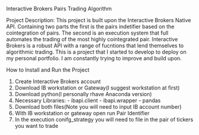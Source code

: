 Interactive Brokers Pairs Trading Algorithm

Project Description:
This project is built upon the Interactive Brokers Native API. Containing two parts the first is the pairs indetifier based on the cointegration of     pairs. The second is an execution system that full automates the trading of the most highly cointegrated pair. Interactive Brokers is a robust API with a range of fucntions that lend themselves to algorithmic trading. This is a project that I started to develop to deploy on my personal portfolio. I am constantly trying to improve and build upon.  

How to Install and Run the Project
  1. Create Interactive Brokers account
  2. Download IB workstation or Gateway(I suggest workstation at first)
  3. Download python(I personally rhave Anaconda version) 
  4. Necessary Libraries:
    - ibapi.client
    - ibapi.wrapper
    - pandas
  5. Download both files(Note you will need to input IB account number)
  6. With IB workstation or gateway open run Pair Identifier 
  7. In the execution conifg_strategy you will need to file in the pair of tickers you want to trade



